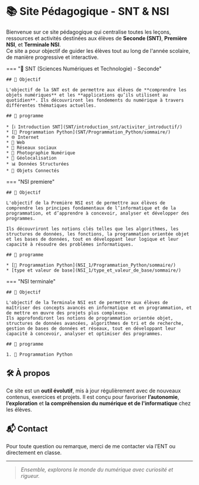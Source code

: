 # 📚 Site Pédagogique - SNT & NSI

Bienvenue sur ce site pédagogique qui centralise toutes les leçons, ressources et activités destinées aux élèves de **Seconde (SNT)**, **Première NSI**, et **Terminale NSI**.  
Ce site a pour objectif de guider les élèves tout au long de l'année scolaire, de manière progressive et interactive.



=== "🔹 SNT (Sciences Numériques et Technologie) - Seconde"

    ## 🎯 Objectif

    L'objectif de la SNT est de permettre aux élèves de **comprendre les objets numériques** et les **applications qu’ils utilisent au quotidien**. Ils découvriront les fondements du numérique à travers différentes thématiques actuelles.

    ## 📘 programme

    * [ℹ️ Introduction SNT](SNT/introduction_snt/activiter_introductif/)
    * [🐍 Programmation Python](SNT/Programmation_Python/sommaire/)
    * 🌐 Internet
    * 📄 Web
    * 💬 Réseaux sociaux
    * 📸 Photographie Numérique
    * 📍 Géolocalisation
    * 📊 Données Structurées
    * 📡 Objets Connectés



=== "NSI premiere"

    ## 🎯 Objectif

    L'objectif de la Première NSI est de permettre aux élèves de comprendre les principes fondamentaux de l’informatique et de la programmation, et d’apprendre à concevoir, analyser et développer des programmes.

    Ils découvriront les notions clés telles que les algorithmes, les structures de données, les fonctions, la programmation orientée objet et les bases de données, tout en développant leur logique et leur capacité à résoudre des problèmes informatiques.

    ## 📘 programme

    * [🐍 Programmation Python](NSI_1/Programmation_Python/sommaire/)
    * [type et valeur de base](NSI_1/type_et_valeur_de_base/sommaire/)

=== "NSI terminale"

    ## 🎯 Objectif

    L'objectif de la Terminale NSI est de permettre aux élèves de maîtriser des concepts avancés en informatique et en programmation, et de mettre en œuvre des projets plus complexes.
    Ils approfondiront les notions de programmation orientée objet, structures de données avancées, algorithmes de tri et de recherche, gestion de bases de données et réseaux, tout en développant leur capacité à concevoir, analyser et optimiser des programmes.

    ## 📘 programme

    1. 🐍 Programmation Python

## 🛠️ À propos

Ce site est un **outil évolutif**, mis à jour régulièrement avec de nouveaux contenus, exercices et projets. Il est conçu pour favoriser **l’autonomie**, **l’exploration** et **la compréhension du numérique et de l'informatique** chez les élèves.


## 📬 Contact

Pour toute question ou remarque, merci de me contacter via l’ENT ou directement en classe.

---

> *Ensemble, explorons le monde du numérique avec curiosité et rigueur.*